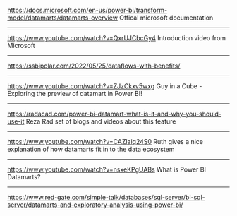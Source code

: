 https://docs.microsoft.com/en-us/power-bi/transform-model/datamarts/datamarts-overview
Offical microsoft documentation

---
https://www.youtube.com/watch?v=QxrUJCbcGy4
Introduction video from Microsoft

---
https://ssbipolar.com/2022/05/25/dataflows-with-benefits/

---
https://www.youtube.com/watch?v=ZJzCkxv5wxg
Guy in a Cube - Exploring the preview of datamart in Power BI!

---
https://radacad.com/power-bi-datamart-what-is-it-and-why-you-should-use-it
Reza Rad set of blogs and videos about this feature

---
https://www.youtube.com/watch?v=CAZlaiq24S0
Ruth gives a nice explanation of how datamarts fit in to the data ecosystem

---
https://www.youtube.com/watch?v=nsxeKPgUABs
What is Power BI Datamarts?

---
https://www.red-gate.com/simple-talk/databases/sql-server/bi-sql-server/datamarts-and-exploratory-analysis-using-power-bi/